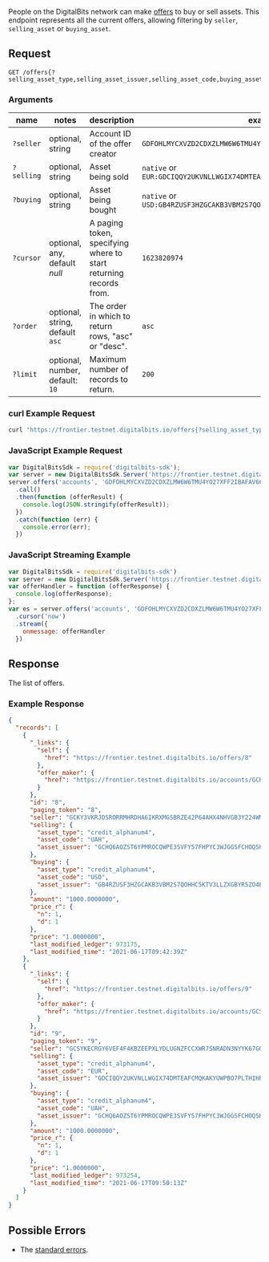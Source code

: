 People on the DigitalBits network can make [offers](https://github.com/xdbfoundation/go/tree/master/services/frontier/internal/docs/reference/resources/offer.md) to buy or sell assets. This
endpoint represents all the current offers, allowing filtering by `seller`, `selling_asset` or `buying_asset`.

## Request

```
GET /offers{?selling_asset_type,selling_asset_issuer,selling_asset_code,buying_asset_type,buying_asset_issuer,buying_asset_code,seller,cursor,limit,order}
```

### Arguments

| name | notes | description | example |
| ---- | ----- | ----------- | ------- |
| `?seller` | optional, string | Account ID of the offer creator  | `GDFOHLMYCXVZD2CDXZLMW6W6TMU4YO27XFF2IBAFAV66MSTPDDSK2LAY` |
| `?selling` | optional, string | Asset being sold | `native` or `EUR:GDCIQQY2UKVNLLWGIX74DMTEAFCMQKAKYUWPBO7PLTHIHRKSFZN7V2FC` |
| `?buying` | optional, string | Asset being bought | `native` or `USD:GB4RZUSF3HZGCAKB3VBM2S7QOHHC5KTV3LLZXGBYR5ZO4B26CKHFZTSZ` |
| `?cursor` | optional, any, default _null_ | A paging token, specifying where to start returning records from. | `1623820974` |
| `?order`  | optional, string, default `asc` | The order in which to return rows, "asc" or "desc". | `asc` |
| `?limit`  | optional, number, default: `10` | Maximum number of records to return. | `200` |

### curl Example Request

```sh
curl "https://frontier.testnet.digitalbits.io/offers{?selling_asset_type,selling_asset_issuer,selling_asset_code,buying_asset_type,buying_asset_issuer,buying_asset_code,seller,cursor,limit,order}"
```

### JavaScript Example Request

```javascript
var DigitalBitsSdk = require('digitalbits-sdk'); 
var server = new DigitalBitsSdk.Server('https://frontier.testnet.digitalbits.io'); 
server.offers('accounts', 'GDFOHLMYCXVZD2CDXZLMW6W6TMU4YO27XFF2IBAFAV66MSTPDDSK2LAY') 
  .call() 
  .then(function (offerResult) { 
    console.log(JSON.stringify(offerResult)); 
  }) 
  .catch(function (err) { 
    console.error(err); 
  }) 
```

### JavaScript Streaming Example

```javascript
var DigitalBitsSdk = require('digitalbits-sdk') 
var server = new DigitalBitsSdk.Server('https://frontier.testnet.digitalbits.io'); 
var offerHandler = function (offerResponse) { 
  console.log(offerResponse); 
}; 
var es = server.offers('accounts', 'GDFOHLMYCXVZD2CDXZLMW6W6TMU4YO27XFF2IBAFAV66MSTPDDSK2LAY') 
  .cursor('now') 
  .stream({ 
    onmessage: offerHandler 
  }) 
```

## Response

The list of offers.

### Example Response

```json
{
  "records": [
    {
      "_links": {
        "self": {
          "href": "https://frontier.testnet.digitalbits.io/offers/8"
        },
        "offer_maker": {
          "href": "https://frontier.testnet.digitalbits.io/accounts/GCKY3VKRJDSRORRMHRDHA6IKRXMGSBRZE42P64AHX4NHVGB3Y224WM3M"
        }
      },
      "id": "8",
      "paging_token": "8",
      "seller": "GCKY3VKRJDSRORRMHRDHA6IKRXMGSBRZE42P64AHX4NHVGB3Y224WM3M",
      "selling": {
        "asset_type": "credit_alphanum4",
        "asset_code": "UAH",
        "asset_issuer": "GCHQ6AOZST6YPMROCQWPE3SVFY57FHPYC3WJGGSFCHOQ5HFZC5HSHQYK"
      },
      "buying": {
        "asset_type": "credit_alphanum4",
        "asset_code": "USD",
        "asset_issuer": "GB4RZUSF3HZGCAKB3VBM2S7QOHHC5KTV3LLZXGBYR5ZO4B26CKHFZTSZ"
      },
      "amount": "1000.0000000",
      "price_r": {
        "n": 1,
        "d": 1
      },
      "price": "1.0000000",
      "last_modified_ledger": 973175,
      "last_modified_time": "2021-06-17T09:42:39Z"
    },
    {
      "_links": {
        "self": {
          "href": "https://frontier.testnet.digitalbits.io/offers/9"
        },
        "offer_maker": {
          "href": "https://frontier.testnet.digitalbits.io/accounts/GCSYKECRGY6VEF4F4KBZEEPXLYDLUGNZFCCXWR7SNRADN3NYYK67GQKF"
        }
      },
      "id": "9",
      "paging_token": "9",
      "seller": "GCSYKECRGY6VEF4F4KBZEEPXLYDLUGNZFCCXWR7SNRADN3NYYK67GQKF",
      "selling": {
        "asset_type": "credit_alphanum4",
        "asset_code": "EUR",
        "asset_issuer": "GDCIQQY2UKVNLLWGIX74DMTEAFCMQKAKYUWPBO7PLTHIHRKSFZN7V2FC"
      },
      "buying": {
        "asset_type": "credit_alphanum4",
        "asset_code": "UAH",
        "asset_issuer": "GCHQ6AOZST6YPMROCQWPE3SVFY57FHPYC3WJGGSFCHOQ5HFZC5HSHQYK"
      },
      "amount": "1000.0000000",
      "price_r": {
        "n": 1,
        "d": 1
      },
      "price": "1.0000000",
      "last_modified_ledger": 973254,
      "last_modified_time": "2021-06-17T09:50:13Z"
    }
  ]
}

```

## Possible Errors

- The [standard errors](https://github.com/xdbfoundation/go/blob/master/services/frontier/internal/docs/reference/errors.md#standard-errors).
